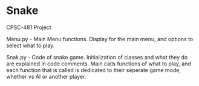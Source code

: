 # Snake
CPSC-481 Project

Menu.py - Main Menu functions. Display for the main menu, and options to select what to play.

Snak.py - Code of snake game. Initialization of classes and what they do are explained in code comments. Main calls functions of what to play, and each function that is called is dedicated to their seperate game mode, whether vs AI or another player.

